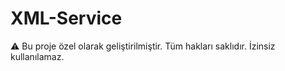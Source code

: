 # XML-Service

⚠️ Bu proje özel olarak geliştirilmiştir. Tüm hakları saklıdır. İzinsiz kullanılamaz.
